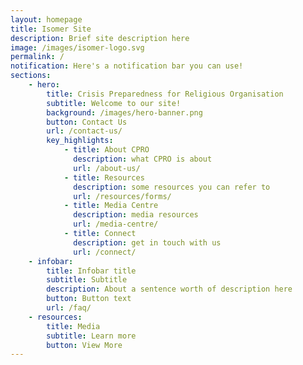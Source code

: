```yaml
---
layout: homepage
title: Isomer Site
description: Brief site description here
image: /images/isomer-logo.svg
permalink: /
notification: Here's a notification bar you can use!
sections:
    - hero:
        title: Crisis Preparedness for Religious Organisation
        subtitle: Welcome to our site!
        background: /images/hero-banner.png
        button: Contact Us
        url: /contact-us/
        key_highlights:
            - title: About CPRO
              description: what CPRO is about
              url: /about-us/
            - title: Resources
              description: some resources you can refer to
              url: /resources/forms/
            - title: Media Centre
              description: media resources
              url: /media-centre/
            - title: Connect
              description: get in touch with us
              url: /connect/
    - infobar:
        title: Infobar title
        subtitle: Subtitle
        description: About a sentence worth of description here
        button: Button text
        url: /faq/
    - resources:
        title: Media
        subtitle: Learn more
        button: View More
---
```

